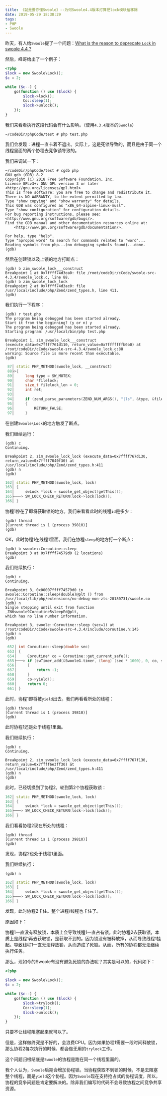 ```yaml
---
title: 《就是要你懂Swoole》--为何Swoole4.4版本打算把lock模块给移除
date: 2019-05-29 18:38:29
tags:
- PHP
- Swoole
---
```


昨天，有人给`Swoole`提了一个问题：[What is the reason to deprecate `Lock` in swoole 4.4 ?](https://github.com/swoole/swoole-src/issues/2601)

然后，峰哥给出了一个例子：

```php
<?php
$lock = new Swoole\Lock();
$c = 2;

while ($c--) {
    go(function () use ($lock) {
        $lock->lock();
        Co::sleep(1);
        $lock->unlock();
    });
}
```

我们来看看执行这段代码会有什么影响。（使用`4.3.4`版本的`Swoole`）

```shell
~/codeDir/phpCode/test # php test.php 

```

我们会发现：进程一直卡着不退出。实际上，这是死锁导致的，而且是由于同一个线程里面的两个协程去竞争锁导致的。

我们来调试一下：

```
~/codeDir/phpCode/test # cgdb php
GNU gdb (GDB) 8.2
Copyright (C) 2018 Free Software Foundation, Inc.
License GPLv3+: GNU GPL version 3 or later <http://gnu.org/licenses/gpl.html>
This is free software: you are free to change and redistribute it.
There is NO WARRANTY, to the extent permitted by law.
Type "show copying" and "show warranty" for details.
This GDB was configured as "x86_64-alpine-linux-musl".
Type "show configuration" for configuration details.
For bug reporting instructions, please see:
<http://www.gnu.org/software/gdb/bugs/>.
Find the GDB manual and other documentation resources online at:
    <http://www.gnu.org/software/gdb/documentation/>.

For help, type "help".
Type "apropos word" to search for commands related to "word"...
Reading symbols from php...(no debugging symbols found)...done.
(gdb) 
```

然后在创建锁以及上锁的地方打断点：

```
(gdb) b zim_swoole_lock___construct
Breakpoint 1 at 0x7ffff74d3ea0: file /root/codeDir/cCode/swoole-src-4.3.4/swoole_lock.c, line 88.
(gdb) b zim_swoole_lock_lock
Breakpoint 2 at 0x7ffff74d3ac0: file /usr/local/include/php/Zend/zend_types.h, line 411.
(gdb) 
```

我们执行一下程序：

```
(gdb) r test.php
The program being debugged has been started already.
Start it from the beginning? (y or n) y
The program being debugged has been started already.
Starting program: /usr/local/bin/php test.php

Breakpoint 1, zim_swoole_lock___construct (execute_data=0x7ffff761d110, return_value=0x7fffffffb0b0) at /root/codeDir/cCode/swoole-src-4.3.4/swoole_lock.c:88
warning: Source file is more recent than executable.
(gdb) 
```

```c++
 87│ static PHP_METHOD(swoole_lock, __construct)
 88├>{
 89│     long type = SW_MUTEX;
 90│     char *filelock;
 91│     size_t filelock_len = 0;
 92│     int ret;
 93│
 94│     if (zend_parse_parameters(ZEND_NUM_ARGS(), "|ls", &type, &filelock, &filelock_len) == FAILURE)
 95│     {
 96│         RETURN_FALSE;
 97│     }
```

在创建`Swoole\Lock`的地方触发了断点。

我们继续运行：

```
(gdb) c
Continuing.

Breakpoint 2, zim_swoole_lock_lock (execute_data=0x7ffff767d130, return_value=0x7ffff7040f30) at /usr/local/include/php/Zend/zend_types.h:411
(gdb) n
(gdb) 
```

```c++
162│ static PHP_METHOD(swoole_lock, lock)
163│ {
164│     swLock *lock = swoole_get_object(getThis());
165├───> SW_LOCK_CHECK_RETURN(lock->lock(lock));
166│ }
```

协程1停在了即将获取锁的地方。我们来看看此时的线程`id`是多少：

```
(gdb) thread
[Current thread is 1 (process 39810)]
(gdb) 
```

OK，此时协程1在线程1里面。我们在协程`sleep`的地方打一个断点：

```
(gdb) b swoole::Coroutine::sleep
Breakpoint 3 at 0x7ffff74579d0 (2 locations)
(gdb) 
```

我们继续执行：

```
(gdb) c
Continuing.

Breakpoint 3, 0x00007ffff74579d0 in swoole::Coroutine::sleep(double)@plt () from /usr/local/lib/php/extensions/no-debug-non-zts-20180731/swoole.so
(gdb) n
Single stepping until exit from function _ZN6swoole9Coroutine5sleepEd@plt,
which has no line number information.

Breakpoint 3, swoole::Coroutine::sleep (sec=1) at /root/codeDir/cCode/swoole-src-4.3.4/include/coroutine.h:145
(gdb) n
(gdb) 
```

```c++
 652│ int Coroutine::sleep(double sec)
 653│ {
 654│     Coroutine* co = Coroutine::get_current_safe();
 655├───> if (swTimer_add(&SwooleG.timer, (long) (sec * 1000), 0, co, sleep_timeout) == NULL)
 656│     {
 657│         return -1;
 658│     }
 659│     co->yield();
 660│     return 0;
 661│ }
```

此时，协程1即将被`yield`出去。我们再看看所处的线程：

```
(gdb) thread
[Current thread is 1 (process 39810)]
(gdb) 
```

此时协程1还是处于线程1里面。

我们继续执行：

```
(gdb) c
Continuing.

Breakpoint 2, zim_swoole_lock_lock (execute_data=0x7ffff767f130, return_value=0x7ffff6e3ff30) at /usr/local/include/php/Zend/zend_types.h:411
(gdb) n
(gdb) 
```

此时，已经切换到了协程2，轮到第2个协程获取锁：

```c++
162│ static PHP_METHOD(swoole_lock, lock)
163│ {
164│     swLock *lock = swoole_get_object(getThis());
165├───> SW_LOCK_CHECK_RETURN(lock->lock(lock));
166│ }
```

我们看看协程2现在所处的线程：

```
(gdb) thread
[Current thread is 1 (process 39810)]
(gdb) 
```

发现，协程2也处于线程1里面。

我们继续执行：

```
(gdb) n

```

```c++
162│ static PHP_METHOD(swoole_lock, lock)
163│ {
164│     swLock *lock = swoole_get_object(getThis());
165├───> SW_LOCK_CHECK_RETURN(lock->lock(lock));
166│ }
```

发现，此时协程2卡住。整个进程/线程也卡住了。

原因如下：

协程1一直没有释放锁，本质上会导致线程1一直占有锁。此时协程2去获取锁，本质上是线程1再去获取锁，是获取不到的。因为锁没有被释放掉，从而导致线程1挂起。导致线程1一直无法释放锁，从而造成了死锁。从而，所有的协程都无法继续执行任务。

那么，现如今的Swoole有没有避免死锁的办法呢？其实是可以的，代码如下：

```php
<?php

$lock = new Swoole\Lock();
$c = 2;

while ($c--) {
    go(function () use ($lock) {
        $lock->trylock();
        Co::sleep(1);
        $lock->unlock();
    });
}
```

只要不让线程阻塞起来就可以了。

但是，这样做终究是不好的，会浪费CPU。因为如果协程1需要一段时间释放锁，那么协程2每次执行的时候，都会做无用的`trylock`工作。

这个问题归根结底是`Swoole`的协程是跑在同一个线程里面的。

我个人认为，`Swoole`后期会增加协程锁。当协程获取不到锁的时候，不是去阻塞整个线程，而是`yield`这个协程。因为`Swoole`现在支持抢占式的协程调度，所以，协程的竞争问题是肯定要解决的。除非我们编写的代码不会导致协程之间竞争共享资源。













